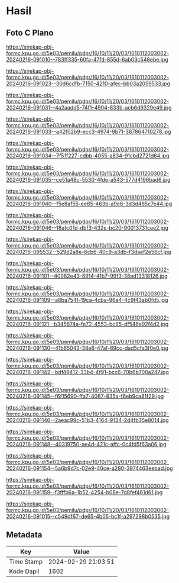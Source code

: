 # Hasil

## Foto C Plano

https://sirekap-obj-formc.kpu.go.id/5e03/pemilu/pdpr/16/10/11/20/03/1610112003002-20240216-091010--783ff335-60fa-47fd-855d-6ab03c548ebe.jpg

https://sirekap-obj-formc.kpu.go.id/5e03/pemilu/pdpr/16/10/11/20/03/1610112003002-20240216-091023--30d6cdfb-7150-4210-afec-bb03a2059533.jpg

https://sirekap-obj-formc.kpu.go.id/5e03/pemilu/pdpr/16/10/11/20/03/1610112003002-20240216-091031--4a2aadd5-74f1-4904-833b-acb6d9329e49.jpg

https://sirekap-obj-formc.kpu.go.id/5e03/pemilu/pdpr/16/10/11/20/03/1610112003002-20240216-091033--a42f02b9-ecc3-4974-9b71-387864710278.jpg

https://sirekap-obj-formc.kpu.go.id/5e03/pemilu/pdpr/16/10/11/20/03/1610112003002-20240216-091034--7f51f227-cdbb-4055-a834-91cbd2721d64.jpg

https://sirekap-obj-formc.kpu.go.id/5e03/pemilu/pdpr/16/10/11/20/03/1610112003002-20240216-091035--ce51a48c-5530-4fde-a543-577d4196bad6.jpg

https://sirekap-obj-formc.kpu.go.id/5e03/pemilu/pdpr/16/10/11/20/03/1610112003002-20240216-091040--f5e8af55-ee65-463b-a9e6-3d3d465c7e44.jpg

https://sirekap-obj-formc.kpu.go.id/5e03/pemilu/pdpr/16/10/11/20/03/1610112003002-20240216-091046--18afc01d-dbf3-432e-bc20-90013731cee2.jpg

https://sirekap-obj-formc.kpu.go.id/5e03/pemilu/pdpr/16/10/11/20/03/1610112003002-20240216-095532--529d2a8e-6cb6-40c9-a3db-f3daef2e56cf.jpg

https://sirekap-obj-formc.kpu.go.id/5e03/pemilu/pdpr/16/10/11/20/03/1610112003002-20240216-091101--40982e43-8914-41b7-99f3-38ad13318126.jpg

https://sirekap-obj-formc.kpu.go.id/5e03/pemilu/pdpr/16/10/11/20/03/1610112003002-20240216-091109--a8ba754f-19ca-4cba-96e4-4c9f43ab0fd5.jpg

https://sirekap-obj-formc.kpu.go.id/5e03/pemilu/pdpr/16/10/11/20/03/1610112003002-20240216-091121--b345874a-fe72-4553-bc85-df546e92f4d2.jpg

https://sirekap-obj-formc.kpu.go.id/5e03/pemilu/pdpr/16/10/11/20/03/1610112003002-20240216-091130--41b65043-38e6-47af-89cc-dad5cfa3f0e0.jpg

https://sirekap-obj-formc.kpu.go.id/5e03/pemilu/pdpr/16/10/11/20/03/1610112003002-20240216-091142--bdf49412-33b4-4f91-bcc6-70b6b700a247.jpg

https://sirekap-obj-formc.kpu.go.id/5e03/pemilu/pdpr/16/10/11/20/03/1610112003002-20240216-091145--f6f15690-ffa7-4067-835a-f6eb9ca81f29.jpg

https://sirekap-obj-formc.kpu.go.id/5e03/pemilu/pdpr/16/10/11/20/03/1610112003002-20240216-091146--2aeac99c-51b3-4164-9134-2d4fb35e8014.jpg

https://sirekap-obj-formc.kpu.go.id/5e03/pemilu/pdpr/16/10/11/20/03/1610112003002-20240216-091148--40319750-ae4d-421c-affc-0c4fd5f63a06.jpg

https://sirekap-obj-formc.kpu.go.id/5e03/pemilu/pdpr/16/10/11/20/03/1610112003002-20240216-091154--5a6b9d7c-02e9-40ce-a280-3974463eebad.jpg

https://sirekap-obj-formc.kpu.go.id/5e03/pemilu/pdpr/16/10/11/20/03/1610112003002-20240216-091159--f3fffb6a-1b52-4254-b08e-7d8fef461d61.jpg

https://sirekap-obj-formc.kpu.go.id/5e03/pemilu/pdpr/16/10/11/20/03/1610112003002-20240216-091015--c549df67-de65-4b05-bc1f-a297298b0535.jpg


## Metadata

| Key        | Value               |
| ---------- | ------------------- |
| Time Stamp | 2024-02-29 21:03:51 |
| Kode Dapil | 1602                |



